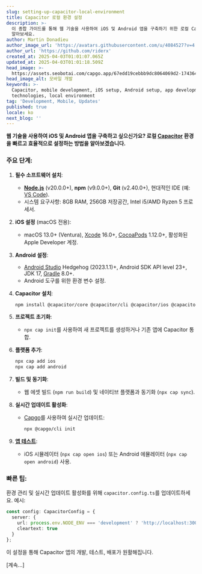 ```yaml
---
slug: setting-up-capacitor-local-environment
title: Capacitor 로컬 환경 설정
description: >-
  이 종합 가이드를 통해 웹 기술을 사용하여 iOS 및 Android 앱을 구축하기 위한 로컬 Capacitor 환경을 빠르게 설정하는 방법을
  알아보세요.
author: Martin Donadieu
author_image_url: 'https://avatars.githubusercontent.com/u/4084527?v=4'
author_url: 'https://github.com/riderx'
created_at: 2025-04-03T01:01:07.065Z
updated_at: 2025-04-03T01:01:18.509Z
head_image: >-
  https://assets.seobotai.com/capgo.app/67edd19cebbb9dc8064069d2-1743642078509.jpg
head_image_alt: 모바일 개발
keywords: >-
  Capacitor, mobile development, iOS setup, Android setup, app development, web
  technologies, local environment
tag: 'Development, Mobile, Updates'
published: true
locale: ko
next_blog: ''
---
```

**웹 기술을 사용하여 iOS 및 Android 앱을 구축하고 싶으신가요? 로컬 [Capacitor](https://capacitorjs.com/) 환경을 빠르고 효율적으로 설정하는 방법을 알아보겠습니다.**

### 주요 단계:

1. **필수 소프트웨어 설치**:
    
    - **[Node.js](https://nodejs.org/en)** (v20.0.0+), **npm** (v9.0.0+), **Git** (v2.40.0+), 현대적인 IDE (예: [VS Code](https://code.visualstudio.com/)).
    - 시스템 요구사항: 8GB RAM, 256GB 저장공간, Intel i5/AMD Ryzen 5 프로세서.

2. **iOS 설정** (macOS 전용):
    
    - macOS 13.0+ (Ventura), [Xcode](https://developer.apple.com/xcode/) 16.0+, [CocoaPods](https://cocoapods.org/) 1.12.0+, 활성화된 Apple Developer 계정.

3. **Android 설정**:
    
    - [Android Studio](https://developer.android.com/studio) Hedgehog (2023.1.1)+, Android SDK API level 23+, JDK 17, [Gradle](https://gradle.org/) 8.0+.
    - Android 도구를 위한 환경 변수 설정.

4. **Capacitor 설치**:
    
    ```bash
    npm install @capacitor/core @capacitor/cli @capacitor/ios @capacitor/android
    ```
    
5. **프로젝트 초기화**:
    
    - `npx cap init`를 사용하여 새 프로젝트를 생성하거나 기존 앱에 Capacitor 통합.

6. **플랫폼 추가**:
    
    ```bash
    npx cap add ios
    npx cap add android
    ```
    
7. **빌드 및 동기화**:
    
    - 웹 에셋 빌드 (`npm run build`) 및 네이티브 플랫폼과 동기화 (`npx cap sync`).

8. **실시간 업데이트 활성화**:
    
    - [Capgo](https://capgo.app/)를 사용하여 실시간 업데이트:
        
        ```bash
        npx @capgo/cli init
        ```
        
9. **[앱 테스트](https://capgo.app/docs/plugin/debugging/)**:
    
    - iOS 시뮬레이터 (`npx cap open ios`) 또는 Android 에뮬레이터 (`npx cap open android`) 사용.

### 빠른 팁:

환경 관리 및 실시간 업데이트 활성화를 위해 `capacitor.config.ts`를 업데이트하세요. 예시:

```typescript
const config: CapacitorConfig = {
  server: {
    url: process.env.NODE_ENV === 'development' ? 'http://localhost:3000' : 'https://production-url.com',
    cleartext: true
  }
};
```

이 설정을 통해 Capacitor 앱의 개발, 테스트, 배포가 원활해집니다.

[계속...]
